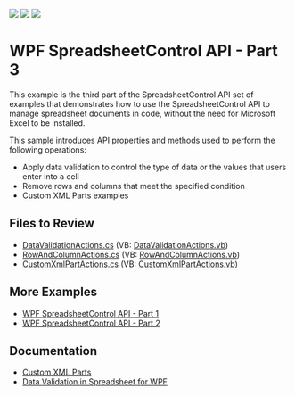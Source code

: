 <!-- default badges list -->
![](https://img.shields.io/endpoint?url=https://codecentral.devexpress.com/api/v1/VersionRange/128612954/19.2.2%2B)
[![](https://img.shields.io/badge/Open_in_DevExpress_Support_Center-FF7200?style=flat-square&logo=DevExpress&logoColor=white)](https://supportcenter.devexpress.com/ticket/details/T289419)
[![](https://img.shields.io/badge/📖_How_to_use_DevExpress_Examples-e9f6fc?style=flat-square)](https://docs.devexpress.com/GeneralInformation/403183)
<!-- default badges end -->

# WPF SpreadsheetControl API - Part 3

This example is the third part of the SpreadsheetControl API set of examples that demonstrates how to use the SpreadsheetControl API to manage spreadsheet documents in code, without the need for Microsoft Excel to be installed.

This sample introduces API properties and methods used to perform the following operations:

* Apply data validation to control the type of data or the values that users enter into a cell
* Remove rows and columns that meet the specified condition
* Custom XML Parts examples

## Files to Review

* [DataValidationActions.cs](./CS/SpreadsheetControl_WPF_API_Part03/CodeExamples/DataValidationActions.cs) (VB: [DataValidationActions.vb](./VB/SpreadsheetControl_WPF_API_Part03/CodeExamples/DataValidationActions.vb))
* [RowAndColumnActions.cs](./CS/SpreadsheetControl_WPF_API_Part03/CodeExamples/RowAndColumnActions.cs) (VB: [RowAndColumnActions.vb](./VB/SpreadsheetControl_WPF_API_Part03/CodeExamples/RowAndColumnActions.vb))
* [CustomXmlPartActions.cs](./CS/SpreadsheetControl_WPF_API_Part03/CodeExamples/CustomXmlPartActions.cs) (VB: [CustomXmlPartActions.vb](./VB/SpreadsheetControl_WPF_API_Part03/CodeExamples/CustomXmlPartActions.vb))

## More Examples

* [WPF SpreadsheetControl API - Part 1](https://github.com/DevExpress-Examples/wpf-spreadsheetcontrol-api-part-1)
* [WPF SpreadsheetControl API - Part 2](https://github.com/DevExpress-Examples/wpf-spreadsheetcontrol-api-part-2)

## Documentation

* [Custom XML Parts](https://docs.devexpress.com/WPF/16174/controls-and-libraries/spreadsheet/spreadsheet-document/workbook#custom-xml-parts)
* [Data Validation in Spreadsheet for WPF](https://docs.devexpress.com/WPF/114670/controls-and-libraries/spreadsheet/data-validation)
